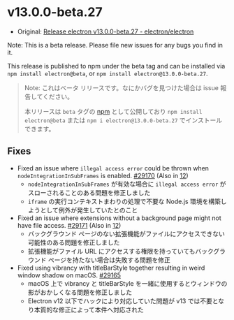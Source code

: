# v13.0.0-beta.27

- Original: [Release electron v13.0.0-beta.27 - electron/electron](https://github.com/electron/electron/releases/tag/v13.0.0-beta.27)

Note: This is a beta release. Please file new issues for any bugs you find in it.

This release is published to npm under the beta tag and can be installed via `npm install electron@beta`, or `npm install electron@13.0.0-beta.27`.

> Note: これはベータ リリースです。なにかバグを見つけた場合は issue 報告してください。
>
> 本リリースは `beta` タグの [npm](https://www.npmjs.com/package/electron) として公開しており `npm install electron@beta` または `npm i electron@13.0.0-beta.27` でインストールできます。

## Fixes

- Fixed an issue where `illegal access error` could be thrown when `nodeIntegrationInSubFrames` is enabled. [#29170](https://github.com/electron/electron/pull/29170) (Also in [12](https://github.com/electron/electron/pull/29169))
  - `nodeIntegrationInSubFrames` が有効な場合に `illegal access error` がスローされることのある問題を修正しました
  - `iframe` の実行コンテキストまわりの処理で不要な Node.js 環境を構築しようとして例外が発生していたとのこと
- Fixed an issue where extensions without a background page might not have file access. [#29171](https://github.com/electron/electron/pull/29171) (Also in [12](https://github.com/electron/electron/pull/29172))
  - バックグラウンド ページのない拡張機能がファイルにアクセスできない可能性のある問題を修正しました
  - 拡張機能がファイル URL にアクセスする権限を持っていてもバックグラウンド ページを持たない場合は失敗する問題を修正
- Fixed using vibrancy with titleBarStyle together resulting in weird window shadow on macOS. [#29165](https://github.com/electron/electron/pull/29165)
  - macOS 上で vibrancy と titleBarStyle を一緒に使用するとウィンドウの影がおかしくなる問題を修正しました
  - Electron v12 以下でハックにより対応していた問題が v13 では不要となり本質的な修正によって本件へ対応された

